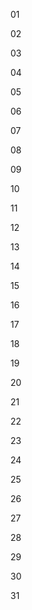 01

02

03

04

05

06

07

08

09

10

11

12

13

14

15

16

17

18

19

20

21

22

23

24

25

26

27

28

29

30

31

